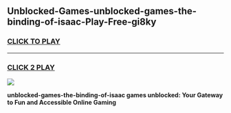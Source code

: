 
## Unblocked-Games-unblocked-games-the-binding-of-isaac-Play-Free-gi8ky
<h3>
<a href="https://premium76.site?title=unblocked-games-the-binding-of-isaac&ref=09A">CLICK TO PLAY</a></h3>
<hr>

<h3>
<a href="https://premium76.site?title=unblocked-games-the-binding-of-isaac&ref=09A">CLICK 2 PLAY</a>
  
</h3>

<a href="https://premium76.site?title=unblocked-games-the-binding-of-isaac&ref=09A"><img src="https://clearcache.store/games.png"></a>


**unblocked-games-the-binding-of-isaac games unblocked: Your Gateway to Fun and Accessible Online Gaming**
